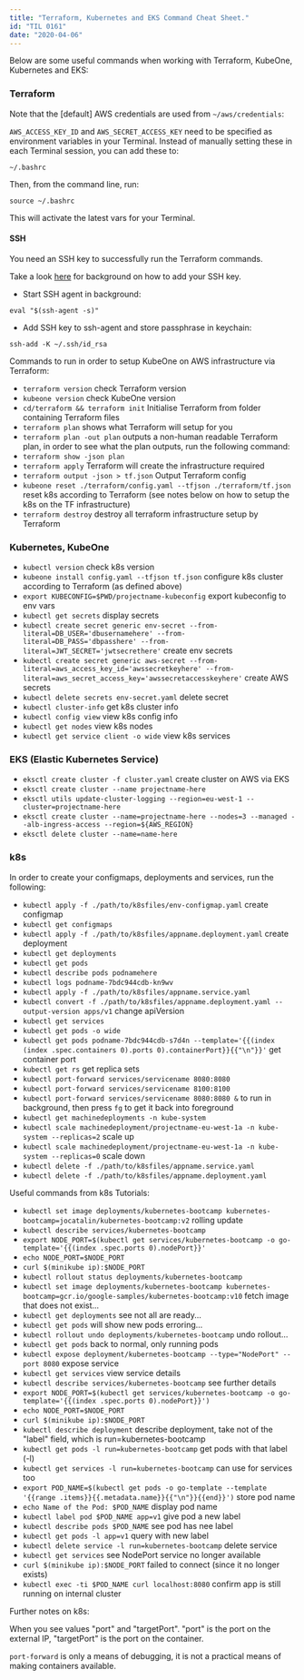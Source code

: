 ```yaml
---
title: "Terraform, Kubernetes and EKS Command Cheat Sheet."
id: "TIL 0161"
date: "2020-04-06"
---
```


Below are some useful commands when working with Terraform, KubeOne, Kubernetes and EKS:

### Terraform

Note that the [default] AWS credentials are used from `~/aws/credentials`: 

`AWS_ACCESS_KEY_ID` and `AWS_SECRET_ACCESS_KEY` need to be specified as environment variables in your Terminal. Instead of manually setting these in each Terminal session, you can add these to: 

`~/.bashrc`

Then, from the command line, run: 

`source ~/.bashrc` 

This will activate the latest vars for your Terminal. 

#### SSH

You need an SSH key to successfully run the Terraform commands. 

Take a look [here](https://help.github.com/en/github/authenticating-to-github/generating-a-new-ssh-key-and-adding-it-to-the-ssh-agent) for background on how to add your SSH key.

* Start SSH agent in background: 

`eval "$(ssh-agent -s)"`


* Add SSH key to ssh-agent and store passphrase in keychain:

`ssh-add -K ~/.ssh/id_rsa`

Commands to run in order to setup KubeOne on AWS infrastructure via Terraform: 

* `terraform version` check Terraform version
* `kubeone version` check KubeOne version
* `cd/terraform && terraform init` Initialise Terraform from folder containing Terraform files
* `terraform plan` shows what Terraform will setup for you
* `terraform plan -out plan` outputs a non-human readable Terraform plan, in order to see what the plan outputs, run the following command: 
* `terraform show -json plan`
* `terraform apply` Terraform will create the infrastructure required
* `terraform output -json > tf.json` Output Terraform config
* `kubeone reset ./terraform/config.yaml --tfjson ./terraform/tf.json` reset k8s according to Terraform (see notes below on how to setup the k8s on the TF infrastructure)
* `terraform destroy` destroy all terraform infrastructure setup by Terraform

### Kubernetes, KubeOne

* `kubectl version` check k8s version
* `kubeone install config.yaml --tfjson tf.json` configure k8s cluster according to Terraform (as defined above)
* `export KUBECONFIG=$PWD/projectname-kubeconfig` export kubeconfig to env vars
* `kubectl get secrets` display secrets
* `kubectl create secret generic env-secret --from-literal=DB_USER='dbusernamehere' --from-literal=DB_PASS='dbpasshere' --from-literal=JWT_SECRET='jwtsecrethere'` create env secrets
* `kubectl create secret generic aws-secret --from-literal=aws_access_key_id='awssecretkeyhere' --from-literal=aws_secret_access_key='awssecretaccesskeyhere'` create AWS secrets
* `kubectl delete secrets env-secret.yaml` delete secret
* `kubectl cluster-info` get k8s cluster info
* `kubectl config view` view k8s config info
* `kubectl get nodes` view k8s nodes
* `kubectl get service client -o wide` view k8s services

### EKS (Elastic Kubernetes Service)

* `eksctl create cluster -f cluster.yaml` create cluster on AWS via EKS
* `eksctl create cluster --name projectname-here`
* `eksctl utils update-cluster-logging --region=eu-west-1 --cluster=projectname-here`
* `eksctl create cluster --name=projectname-here --nodes=3 --managed --alb-ingress-access --region=${AWS_REGION}`
* `eksctl delete cluster --name=name-here`

### k8s

In order to create your configmaps, deployments and services, run the following: 

* `kubectl apply -f ./path/to/k8sfiles/env-configmap.yaml` create configmap
* `kubectl get configmaps`
* `kubectl apply -f ./path/to/k8sfiles/appname.deployment.yaml` create deployment
* `kubectl get deployments`
* `kubectl get pods`
* `kubectl describe pods podnamehere`
* `kubectl logs podname-7bdc944cdb-kn9wv`
* `kubectl apply -f ./path/to/k8sfiles/appname.service.yaml`
* `kubectl convert -f ./path/to/k8sfiles/appname.deployment.yaml --output-version apps/v1` change apiVersion
* `kubectl get services`
* `kubectl get pods -o wide`
* `kubectl get pods podname-7bdc944cdb-s7d4n --template='{{(index (index .spec.containers 0).ports 0).containerPort}}{{"\n"}}'` get container port
* `kubectl get rs` get replica sets
* `kubectl port-forward services/servicename 8080:8080`
* `kubectl port-forward services/servicename 8100:8100`
* `kubectl port-forward services/servicename 8080:8080 &` to run in background, then press `fg` to get it back into foreground
* `kubectl get machinedeployments -n kube-system`
* `kubectl scale machinedeployment/projectname-eu-west-1a -n kube-system --replicas=2` scale up
* `kubectl scale machinedeployment/projectname-eu-west-1a -n kube-system --replicas=0` scale down
* `kubectl delete -f ./path/to/k8sfiles/appname.service.yaml`
* `kubectl delete -f ./path/to/k8sfiles/appname.deployment.yaml`

Useful commands from k8s Tutorials:

* `kubectl set image deployments/kubernetes-bootcamp kubernetes-bootcamp=jocatalin/kubernetes-bootcamp:v2` rolling update
* `kubectl describe services/kubernetes-bootcamp`
* `export NODE_PORT=$(kubectl get services/kubernetes-bootcamp -o go-template='{{(index .spec.ports 0).nodePort}}'`
* `echo NODE_PORT=$NODE_PORT`
* `curl $(minikube ip):$NODE_PORT`
* `kubectl rollout status deployments/kubernetes-bootcamp`
* `kubectl set image deployments/kubernetes-bootcamp kubernetes-bootcamp=gcr.io/google-samples/kubernetes-bootcamp:v10` fetch image that does not exist...
* `kubectl get deployments` see not all are ready...
* `kubectl get pods` will show new pods erroring...
* `kubectl rollout undo deployments/kubernetes-bootcamp` undo rollout... 
* `kubectl get pods` back to normal, only running pods
* `kubectl expose deployment/kubernetes-bootcamp --type="NodePort" --port 8080` expose service 
* `kubectl get services` view service details
* `kubectl describe services/kubernetes-bootcamp` see further details
* `export NODE_PORT=$(kubectl get services/kubernetes-bootcamp -o go-template='{{(index .spec.ports 0).nodePort}}')`
* `echo NODE_PORT=$NODE_PORT`
* `curl $(minikube ip):$NODE_PORT`
* `kubectl describe deployment` describe deployment, take not of the "label" field, which is run=kubernetes-bootcamp
* `kubectl get pods -l run=kubernetes-bootcamp` get pods with that label (-l)
* `kubectl get services -l run=kubernetes-bootcamp` can use for services too
* `export POD_NAME=$(kubectl get pods -o go-template --template '{{range .items}}{{.metadata.name}}{{"\n"}}{{end}}')` store pod name
* `echo Name of the Pod: $POD_NAME` display pod name
* `kubectl label pod $POD_NAME app=v1` give pod a new label
* `kubectl describe pods $POD_NAME` see pod has nee label
* `kubectl get pods -l app=v1` query with new label
* `kubectl delete service -l run=kubernetes-bootcamp` delete service
* `kubectl get services` see NodePort service no longer available
* `curl $(minikube ip):$NODE_PORT` failed to connect (since it no longer exists)
* `kubectl exec -ti $POD_NAME curl localhost:8080` confirm app is still running on internal cluster

Further notes on k8s:

When you see values "port" and "targetPort". "port" is the port on the external IP, "targetPort" is the port on the container. 

`port-forward` is only a means of debugging, it is not a practical means of making containers available. 
